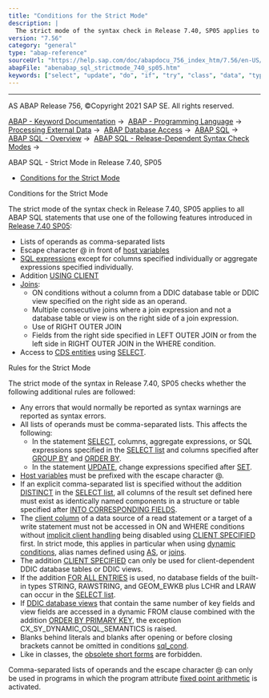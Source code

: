 ```yaml
---
title: "Conditions for the Strict Mode"
description: |
  The strict mode of the syntax check in Release 7.40, SP05 applies to all ABAP SQL statements that use one of the following features introduced in Release 7.40 SP05(https://help.sap.com/doc/abapdocu_756_index_htm/7.56/en-US/abennews-740_sp05-abap_sql.htm): -   Lists of operands as comma-separated l
version: "7.56"
category: "general"
type: "abap-reference"
sourceUrl: "https://help.sap.com/doc/abapdocu_756_index_htm/7.56/en-US/abenabap_sql_strictmode_740_sp05.htm"
abapFile: "abenabap_sql_strictmode_740_sp05.htm"
keywords: ["select", "update", "do", "if", "try", "class", "data", "types", "abenabap", "sql", "strictmode", "740", "sp05"]
---
```


* * *

AS ABAP Release 756, ©Copyright 2021 SAP SE. All rights reserved.

[ABAP - Keyword Documentation](https://help.sap.com/doc/abapdocu_756_index_htm/7.56/en-US/abenabap.htm) →  [ABAP - Programming Language](https://help.sap.com/doc/abapdocu_756_index_htm/7.56/en-US/abenabap_reference.htm) →  [Processing External Data](https://help.sap.com/doc/abapdocu_756_index_htm/7.56/en-US/abenabap_language_external_data.htm) →  [ABAP Database Access](https://help.sap.com/doc/abapdocu_756_index_htm/7.56/en-US/abendb_access.htm) →  [ABAP SQL](https://help.sap.com/doc/abapdocu_756_index_htm/7.56/en-US/abenabap_sql.htm) →  [ABAP SQL - Overview](https://help.sap.com/doc/abapdocu_756_index_htm/7.56/en-US/abenabap_sql_oview.htm) →  [ABAP SQL - Release-Dependent Syntax Check Modes](https://help.sap.com/doc/abapdocu_756_index_htm/7.56/en-US/abenabap_sql_strict_modes.htm) → 

ABAP SQL - Strict Mode in Release 7.40, SP05

-   [Conditions for the Strict Mode](#abenabap-sql-strictmode-740-sp05-1-------rules-for-the-strict-mode---@ITOC@@ABENABAP_SQL_STRICTMODE_740_SP05_2)

Conditions for the Strict Mode

The strict mode of the syntax check in Release 7.40, SP05 applies to all ABAP SQL statements that use one of the following features introduced in [Release 7.40 SP05](https://help.sap.com/doc/abapdocu_756_index_htm/7.56/en-US/abennews-740_sp05-abap_sql.htm):

-   Lists of operands as comma-separated lists
-   Escape character @ in front of [host variables](https://help.sap.com/doc/abapdocu_756_index_htm/7.56/en-US/abenabap_sql_host_variables.htm)
-   [SQL expressions](https://help.sap.com/doc/abapdocu_756_index_htm/7.56/en-US/abapsql_expr.htm) except for columns specified individually or aggregate expressions specified individually.
-   Addition [USING CLIENT](https://help.sap.com/doc/abapdocu_756_index_htm/7.56/en-US/abapselect_client.htm)
-   [Joins](https://help.sap.com/doc/abapdocu_756_index_htm/7.56/en-US/abapselect_join.htm):
    -   ON conditions without a column from a DDIC database table or DDIC view specified on the right side as an operand.
    -   Multiple consecutive joins where a join expression and not a database table or view is on the right side of a join expression.
    -   Use of RIGHT OUTER JOIN
    -   Fields from the right side specified in LEFT OUTER JOIN or from the left side in RIGHT OUTER JOIN in the WHERE condition.
-   Access to [CDS entities](https://help.sap.com/doc/abapdocu_756_index_htm/7.56/en-US/abencds_entity_glosry.htm "Glossary Entry") using [SELECT](https://help.sap.com/doc/abapdocu_756_index_htm/7.56/en-US/abapselect.htm).

Rules for the Strict Mode

The strict mode of the syntax in Release 7.40, SP05 checks whether the following additional rules are followed:

-   Any errors that would normally be reported as syntax warnings are reported as syntax errors.
-   All lists of operands must be comma-separated lists. This affects the following:
    -   In the statement [SELECT](https://help.sap.com/doc/abapdocu_756_index_htm/7.56/en-US/abapselect.htm), columns, aggregate expressions, or SQL expressions specified in the [SELECT list](https://help.sap.com/doc/abapdocu_756_index_htm/7.56/en-US/abapselect_list.htm) and columns specified after [GROUP BY](https://help.sap.com/doc/abapdocu_756_index_htm/7.56/en-US/abapgroupby_clause.htm) and [ORDER BY](https://help.sap.com/doc/abapdocu_756_index_htm/7.56/en-US/abaporderby_clause.htm).
    -   In the statement [UPDATE](https://help.sap.com/doc/abapdocu_756_index_htm/7.56/en-US/abapupdate.htm), change expressions specified after [SET](https://help.sap.com/doc/abapdocu_756_index_htm/7.56/en-US/abapupdate_source.htm).
-   [Host variables](https://help.sap.com/doc/abapdocu_756_index_htm/7.56/en-US/abenabap_sql_host_variables.htm) must be prefixed with the escape character @.
-   If an explicit comma-separated list is specified without the addition [DISTINCT](https://help.sap.com/doc/abapdocu_756_index_htm/7.56/en-US/abapselect_clause.htm) in the [SELECT list](https://help.sap.com/doc/abapdocu_756_index_htm/7.56/en-US/abapselect_list.htm), all columns of the result set defined here must exist as identically named components in a structure or table specified after [INTO CORRESPONDING FIELDS](https://help.sap.com/doc/abapdocu_756_index_htm/7.56/en-US/abapinto_clause.htm).
-   The [client column](https://help.sap.com/doc/abapdocu_756_index_htm/7.56/en-US/abenclient_column_glosry.htm "Glossary Entry") of a data source of a read statement or a target of a write statement must not be accessed in ON and WHERE conditions without [implicit client handling](https://help.sap.com/doc/abapdocu_756_index_htm/7.56/en-US/abenabap_sql_client_handling.htm) being disabled using [CLIENT SPECIFIED](https://help.sap.com/doc/abapdocu_756_index_htm/7.56/en-US/abapselect_client_obsolete.htm) first. In strict mode, this applies in particular when using [dynamic](https://help.sap.com/doc/abapdocu_756_index_htm/7.56/en-US/abenwhere_logexp_dynamic.htm) [conditions](https://help.sap.com/doc/abapdocu_756_index_htm/7.56/en-US/abenasql_cond.htm), alias names defined using [AS](https://help.sap.com/doc/abapdocu_756_index_htm/7.56/en-US/abapfrom_clause.htm), or [joins](https://help.sap.com/doc/abapdocu_756_index_htm/7.56/en-US/abapfrom_clause.htm).
-   The addition [CLIENT SPECIFIED](https://help.sap.com/doc/abapdocu_756_index_htm/7.56/en-US/abapselect_client.htm) can only be used for client-dependent DDIC database tables or DDIC views.
-   If the addition [FOR ALL ENTRIES](https://help.sap.com/doc/abapdocu_756_index_htm/7.56/en-US/abenwhere_all_entries.htm) is used, no database fields of the built-in types STRING, RAWSTRING, and GEOM\_EWKB plus LCHR and LRAW can occur in the [SELECT list](https://help.sap.com/doc/abapdocu_756_index_htm/7.56/en-US/abapselect_list.htm).
-   If [DDIC database views](https://help.sap.com/doc/abapdocu_756_index_htm/7.56/en-US/abendatabase_view_glosry.htm "Glossary Entry") that contain the same number of key fields and view fields are accessed in a dynamic FROM clause combined with the addition [ORDER BY PRIMARY KEY](https://help.sap.com/doc/abapdocu_756_index_htm/7.56/en-US/abaporderby_clause.htm), the exception CX\_SY\_DYNAMIC\_OSQL\_SEMANTICS is raised.
-   Blanks behind literals and blanks after opening or before closing brackets cannot be omitted in conditions [sql\_cond](https://help.sap.com/doc/abapdocu_756_index_htm/7.56/en-US/abenasql_cond.htm).
-   Like in classes, the [obsolete short forms](https://help.sap.com/doc/abapdocu_756_index_htm/7.56/en-US/abenabap_sql_short_forms_obsolete.htm) are forbidden.

Comma-separated lists of operands and the escape character @ can only be used in programs in which the program attribute [fixed point arithmetic](https://help.sap.com/doc/abapdocu_756_index_htm/7.56/en-US/abenfixed_point_arithmetic_glosry.htm "Glossary Entry") is activated.